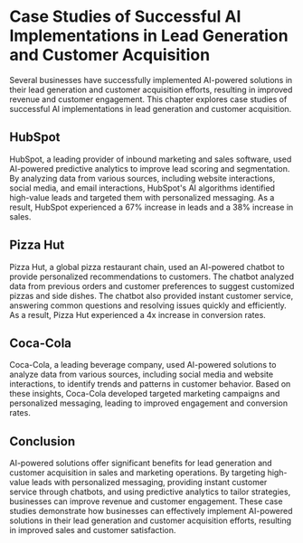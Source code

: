 # Case Studies of Successful AI Implementations in Lead Generation and Customer Acquisition

Several businesses have successfully implemented AI-powered solutions in their lead generation and customer acquisition efforts, resulting in improved revenue and customer engagement. This chapter explores case studies of successful AI implementations in lead generation and customer acquisition.

HubSpot
-------

HubSpot, a leading provider of inbound marketing and sales software, used AI-powered predictive analytics to improve lead scoring and segmentation. By analyzing data from various sources, including website interactions, social media, and email interactions, HubSpot's AI algorithms identified high-value leads and targeted them with personalized messaging. As a result, HubSpot experienced a 67% increase in leads and a 38% increase in sales.

Pizza Hut
---------

Pizza Hut, a global pizza restaurant chain, used an AI-powered chatbot to provide personalized recommendations to customers. The chatbot analyzed data from previous orders and customer preferences to suggest customized pizzas and side dishes. The chatbot also provided instant customer service, answering common questions and resolving issues quickly and efficiently. As a result, Pizza Hut experienced a 4x increase in conversion rates.

Coca-Cola
---------

Coca-Cola, a leading beverage company, used AI-powered solutions to analyze data from various sources, including social media and website interactions, to identify trends and patterns in customer behavior. Based on these insights, Coca-Cola developed targeted marketing campaigns and personalized messaging, leading to improved engagement and conversion rates.

Conclusion
----------

AI-powered solutions offer significant benefits for lead generation and customer acquisition in sales and marketing operations. By targeting high-value leads with personalized messaging, providing instant customer service through chatbots, and using predictive analytics to tailor strategies, businesses can improve revenue and customer engagement. These case studies demonstrate how businesses can effectively implement AI-powered solutions in their lead generation and customer acquisition efforts, resulting in improved sales and customer satisfaction.
